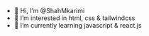 - 👋 Hi, I’m @ShahMkarimi
- 👀 I’m interested in html, css & tailwindcss
- 🌱 I’m currently learning javascript & react.js




<!---
ShahMkarimi/ShahMkarimi is a ✨ special ✨ repository because its `README.md` (this file) appears on your GitHub profile.
You can click the Preview link to take a look at your changes.
--->
